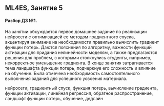 ## ML4ES, Занятие 5

#### Разбор ДЗ №1.



На занятии обсуждается первое домашнее задание по реализации нейросети с оптимизацией ее методом градиентного спуска, акцентируя внимание на необходимости правильно вычислить градиент функции потерь. Даются пояснения по алгоритму, важности функций активации для придания нелинейности моделям, а также предлагаются решения для проблем, с которыми столкнулись студенты, например, некорректное уменьшение градиента. В конце занятия затрагивается тема ландшафта функции потерь, подчеркнув его сложность и влияние на обучение. Была отмечена необходимость самостоятельного выполнения заданий для успешного усвоения материала.



нейросети, градиентный спуск, функция потерь, вычисление градиента, функции активации, линейная регрессия, обратное распространение, ландшафт функции потерь, обучение, дедлайн